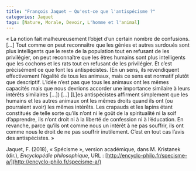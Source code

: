 ```yaml
---
title: "François Jaquet – Qu'est-ce que l'antispécisme ?"
categories: Jaquet
tags: [Nature, Morale, Devoir, L'homme et l'animal]
---
```


« La notion fait malheureusement l’objet d’un certain nombre de confusions.  […]
Tout comme on peut reconnaître que les génies et autres surdoués sont plus intelligents que le reste de la population tout en refusant de les privilégier, on peut reconnaître que les êtres humains sont plus intelligents que les cochons et les rats tout en refusant de les privilégier. Et c’est précisément ce que font les antispécistes. (En un sens, ils revendiquent effectivement l’égalité de tous les animaux, mais ce sens est normatif plutôt que descriptif. L’idée n’est pas que tous les animaux ont les mêmes capacités mais que nous devrions accorder une importance similaire à leurs intérêts similaires […]) […]
[L]es antispécistes affirment simplement que les humains et les autres animaux ont les mêmes droits quand ils ont (ou pourraient avoir) les mêmes intérêts. Les crapauds et les lapins étant constitués de telle sorte qu’ils n’ont ni le goût de la spiritualité ni la soif d’apprendre, ils n’ont droit ni à la liberté de confession ni à l’éducation. En revanche, parce qu’ils ont comme nous un intérêt à ne pas souffrir, ils ont comme nous le droit de ne pas souffrir inutilement. C’est en tout cas l’avis des antispécistes. »

Jaquet, F. (2018), « Spécisme », version académique, dans M. Kristanek (dir.), _Encyclopédie philosophique_, URL : [http://encyclo-philo.fr/specisme-a/](http://encyclo-philo.fr/specisme-a/)